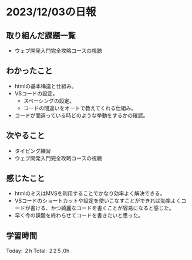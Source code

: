 # 2023/12/03の日報
## 取り組んだ課題一覧
* ウェブ開発入門完全攻略コースの視聴
## わかったこと
* htmlの基本構造と仕組み。
* VSコードの設定。
  * スペーシングの設定。
  * コードの間違いをオートで教えてくれる仕組み。
* コードが間違っている時どのような挙動をするかの確認。
## 次やること
*  タイピング練習
*  ウェブ開発入門完全攻略コースの視聴
## 感じたこと
* htmlのミスはMVSを利用することでかなり効率よく解決できる。
* VSコードのショートカットや設定を使いこなすことができれば効率よくコードが書ける、かつ綺麗なコードを書くことが容易になると感じた。
* 早く今の課題を終わらせてコードを書きたいと思った。
## 学習時間
Today: ２h
Total: ２2５.0h
